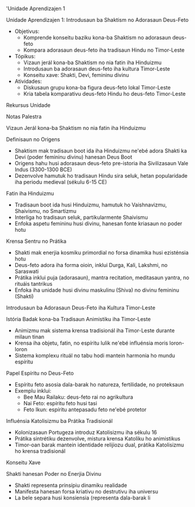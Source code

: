 'Unidade Aprendizajen 1

Unidade Aprendizajen 1: Introdusaun ba Shaktism no Adorasaun Deus-Feto
- Objetivus:
  * Komprende konseitu baziku kona-ba Shaktism no adorasaun deus-feto
  * Kompara adorasaun deus-feto iha tradisaun Hindu no Timor-Leste
- Tópikus:
  * Vizaun jerál kona-ba Shaktism no nia fatin iha Hinduizmu
  * Introdusaun ba adorasaun deus-feto iha kultura Timor-Leste
  * Konseitu xave: Shakti, Devi, femininu divinu
- Atividades:
  * Diskusaun grupu kona-ba figura deus-feto lokal Timor-Leste
  * Kria tabela komparativu deus-feto Hindu ho deus-feto Timor-Leste

Rekursus Unidade

Notas Palestra

Vizaun Jerál kona-ba Shaktism no nia fatin iha Hinduizmu

Definisaun no Origens
- Shaktism mak tradisaun boot ida iha Hinduizmu ne'ebé adora Shakti ka Devi (poder femininu divinu) hanesan Deus Boot
- Origens hahu husi adorasaun deus-feto pre-istoria iha Sivilizasaun Vale Indus (3300-1300 BCE)
- Dezenvolve hamutuk ho tradisaun Hindu sira seluk, hetan popularidade iha periodu medieval (sékulu 6-15 CE)

Fatin iha Hinduizmu
- Tradisaun boot ida husi Hinduizmu, hamutuk ho Vaishnavizmu, Shaivismu, no Smartizmu
- Interliga ho tradisaun seluk, partikularmente Shaivismu
- Enfoka aspetu femininu husi divinu, hanesan fonte kriasaun no poder hotu

Krensa Sentru no Prátika
- Shakti mak enerjia kosmiku primordial no forsa dinamika husi ezisténsia hotu
- Deus-feto adora iha forma oioin, inklui Durga, Kali, Lakshmi, no Saraswati
- Prátika inklui puja (adorasaun), mantra recitation, meditasaun yantra, no rituáis tantrikus
- Enfoka iha unidade husi divinu maskulinu (Shiva) no divinu femininu (Shakti)

Introdusaun ba Adorasaun Deus-Feto iha Kultura Timor-Leste

Istória Badak kona-ba Tradisaun Animistiku iha Timor-Leste
- Animizmu mak sistema krensa tradisionál iha Timor-Leste durante milaun tinan
- Krensa iha objetu, fatin, no espíritu lulik ne'ebé influénsia moris loron-loron
- Sistema komplexu rituál no tabu hodi mantein harmonia ho mundu espíritu

Papel Espíritu no Deus-Feto
- Espíritu feto asosia dala-barak ho natureza, fertilidade, no proteksaun
- Exemplu inklui:
  * Bee Mau Railaku: deus-feto rai no agrikultura
  * Nai Feto: espíritu feto husi tasi
  * Feto Ikun: espíritu antepasadu feto ne'ebé protetor

Influénsia Katolisizmu ba Prátika Tradisionál
- Kolonizasaun Portugeza introduz Katolisizmu iha sékulu 16
- Prátika sintrétiku dezenvolve, mistura krensa Katoliku ho animistikus
- Timor-oan barak mantein identidade relijiozu dual, prátika Katolisizmu ho krensa tradisionál

Konseitu Xave

Shakti hanesan Poder no Enerjia Divinu
- Shakti representa prinsípiu dinamiku realidade
- Manifesta hanesan forsa kriativu no destrutivu iha universu
- La bele separa husi konsiensia (representa dala-barak li